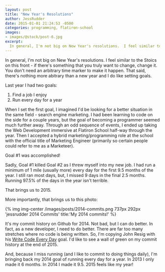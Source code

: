 ```yaml
---
layout: post
title: "New Year's Resolutions"
author: JessRudder
date: 2015-01-01 21:24:53 -0500
categories: programming, flatiron-school
images:
- images/@stock/post-6.jpg
excerpt:
  In general, I'm not big on New Year's resolutions.  I feel similar to the Stoics on this front - if there's something that you truly want to change, change it.  You don't need an arbitrary time marker to make it happen.  That said, there's nothing more abitrary than a new year and I do like setting goals.
---
```


In general, I'm not big on New Year's resolutions.  I feel similar to the Stoics on this front - if there's something that you truly want to change, change it.  You don't need an arbitrary time marker to make it happen.  That said, there's nothing more abitrary than a new year and I do like setting goals.

Last year I had two goals:

1. Find a job I enjoy
2. Run every day for a year

When I set the first goal, I imagined I'd be looking for a better situation in the same field - search engine marketing.  I had been learning to code on the side for a couple years, but the goal of becoming a programmer seemed much further away.  Through an odd sequence of events, I ended up taking the Web Development immersive at Flatiron School half-way through the year.  Then I accepted a hybrid marketing/programming role at the school with the official title of Marketing Engineer (primarily so certain people could refer to me as a Marketeer).  

Goal #1 was accomplished!

Sadly, Goal #1 killed Goal #2 as I threw myself into my new job.  I had run a minimum of 1 mile (usually more) every day for the first 9.5 months of the year.  I still ran most days, but, I missed 9 days in the final 2.5 months.  Running 97.5% of the days in the year isn't terrible.

That brings us to 2015.

More importantly, that brings us to this photo:

{% img img-center /images/posts/2014-commits.png 737px 292px 'jessrudder 2014 Commits' title:'My 2014 commits!' %}

It's my commit history on Github for 2014.  Not bad, but I can do better.  In fact, as a new developer, I need to do better.  There are far too many stretches where no code is being written.  So, I'm copying John Resig with his [Write Code Every Day](http://ejohn.org/blog/write-code-every-day/) goal.  I'd like to see a wall of green on my commit history at the end of 2015.

And, because I miss running (and I like to commit to doing things daily), I'm bringing back my 2014 goal of running every day for a year.  In 2013 I only made it 6 months.  In 2014 I made it 9.5.  2015 feels like my year!
